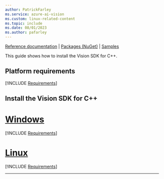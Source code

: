 ```yaml
---
author: PatrickFarley
ms.service: azure-ai-vision
ms.custom: linux-related-content
ms.topic: include
ms.date: 08/01/2023
ms.author: pafarley
---
```


[Reference documentation](/cpp/cognitive-services/vision) | [Packages (NuGet)](https://www.nuget.org/packages/Azure.AI.Vision.ImageAnalysis) | [Samples](https://github.com/Azure-Samples/azure-ai-vision-sdk)

This guide shows how to install the Vision SDK for C++.

## Platform requirements

[!INCLUDE [Requirements](cpp-requirements.md)]

## Install the Vision SDK for C++

# [Windows](#tab/windows)

[!INCLUDE [Requirements](cpp-windows.md)]

# [Linux](#tab/linux)

[!INCLUDE [Requirements](cpp-linux.md)]

---
